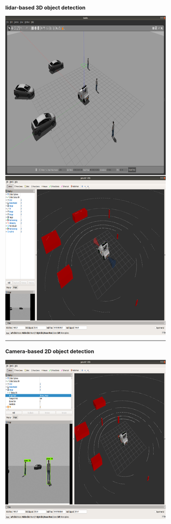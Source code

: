 ### lidar-based 3D object detection
<img width="800" height="500" src="docs/gazebo_point_cloud_detection.png"> 
<img width="800" height="500" src="docs/rviz_point_cloud_detection.png">

---

### Camera-based 2D object detection
<img width="800" height="500" src="docs/2D_object_detection.png"> 
